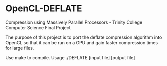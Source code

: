 # OpenCL-DEFLATE
Compression using Massively Parallel Processors - Trinity College Computer Science Final Project

The purpose of this project is to port the deflate compression algorithm into OpenCL so that it can be run on a GPU and gain faster compression times for large files.

Use make to compile.
Usage 
  ./DEFLATE \[input file\] \[output file\]

